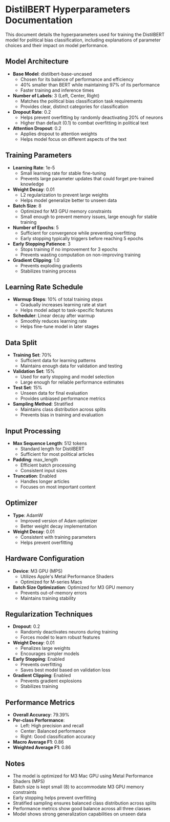 # DistilBERT Hyperparameters Documentation

This document details the hyperparameters used for training the DistilBERT model for political bias classification, including explanations of parameter choices and their impact on model performance.

## Model Architecture
- **Base Model**: distilbert-base-uncased
  - Chosen for its balance of performance and efficiency
  - 40% smaller than BERT while maintaining 97% of its performance
  - Faster training and inference times
- **Number of Labels**: 3 (Left, Center, Right)
  - Matches the political bias classification task requirements
  - Provides clear, distinct categories for classification
- **Dropout Rate**: 0.2
  - Helps prevent overfitting by randomly deactivating 20% of neurons
  - Higher than default (0.1) to combat overfitting in political text
- **Attention Dropout**: 0.2
  - Applies dropout to attention weights
  - Helps model focus on different aspects of the text

## Training Parameters
- **Learning Rate**: 1e-5
  - Small learning rate for stable fine-tuning
  - Prevents large parameter updates that could forget pre-trained knowledge
- **Weight Decay**: 0.01
  - L2 regularization to prevent large weights
  - Helps model generalize better to unseen data
- **Batch Size**: 8
  - Optimized for M3 GPU memory constraints
  - Small enough to prevent memory issues, large enough for stable training
- **Number of Epochs**: 5
  - Sufficient for convergence while preventing overfitting
  - Early stopping typically triggers before reaching 5 epochs
- **Early Stopping Patience**: 3
  - Stops training if no improvement for 3 epochs
  - Prevents wasting computation on non-improving training
- **Gradient Clipping**: 1.0
  - Prevents exploding gradients
  - Stabilizes training process

## Learning Rate Schedule
- **Warmup Steps**: 10% of total training steps
  - Gradually increases learning rate at start
  - Helps model adapt to task-specific features
- **Scheduler**: Linear decay after warmup
  - Smoothly reduces learning rate
  - Helps fine-tune model in later stages

## Data Split
- **Training Set**: 70%
  - Sufficient data for learning patterns
  - Maintains enough data for validation and testing
- **Validation Set**: 15%
  - Used for early stopping and model selection
  - Large enough for reliable performance estimates
- **Test Set**: 15%
  - Unseen data for final evaluation
  - Provides unbiased performance metrics
- **Sampling Method**: Stratified
  - Maintains class distribution across splits
  - Prevents bias in training and evaluation

## Input Processing
- **Max Sequence Length**: 512 tokens
  - Standard length for DistilBERT
  - Sufficient for most political articles
- **Padding**: max_length
  - Efficient batch processing
  - Consistent input sizes
- **Truncation**: Enabled
  - Handles longer articles
  - Focuses on most important content

## Optimizer
- **Type**: AdamW
  - Improved version of Adam optimizer
  - Better weight decay implementation
- **Weight Decay**: 0.01
  - Consistent with training parameters
  - Helps prevent overfitting

## Hardware Configuration
- **Device**: M3 GPU (MPS)
  - Utilizes Apple's Metal Performance Shaders
  - Optimized for M-series Macs
- **Batch Size Optimization**: Optimized for M3 GPU memory
  - Prevents out-of-memory errors
  - Maintains training stability

## Regularization Techniques
- **Dropout**: 0.2
  - Randomly deactivates neurons during training
  - Forces model to learn robust features
- **Weight Decay**: 0.01
  - Penalizes large weights
  - Encourages simpler models
- **Early Stopping**: Enabled
  - Prevents overfitting
  - Saves best model based on validation loss
- **Gradient Clipping**: Enabled
  - Prevents gradient explosions
  - Stabilizes training

## Performance Metrics
- **Overall Accuracy**: 79.39%
- **Per-class Performance**:
  - Left: High precision and recall
  - Center: Balanced performance
  - Right: Good classification accuracy
- **Macro Average F1**: 0.86
- **Weighted Average F1**: 0.86

## Notes
- The model is optimized for M3 Mac GPU using Metal Performance Shaders (MPS)
- Batch size is kept small (8) to accommodate M3 GPU memory constraints
- Early stopping helps prevent overfitting
- Stratified sampling ensures balanced class distribution across splits
- Performance metrics show good balance across all three classes
- Model shows strong generalization capabilities on unseen data 